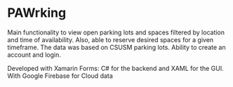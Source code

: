 # PAWrking


Main functionality to view open parking lots and spaces filtered by location and time of availability. Also, able to reserve desired spaces for a given timeframe. The data was based on CSUSM parking lots. Ability to create an account and login.

Developed with Xamarin Forms: C# for the backend and XAML for the GUI. With Google Firebase for Cloud data
